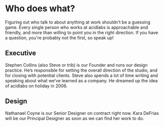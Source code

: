 # Who does what?

Figuring out who talk to about anything at work shouldn’t be a guessing game. Every single person who works at acidlabs is approachable and friendly, and more than willing to point you in the right direction. If you have a question, you're probably not the first, so speak up!

## Executive
Stephen Collins (also Steve or trib) is our Founder and runs our design practice. He’s responsible for setting the overall direction of the studio, and for closing with potential clients. Steve also spends a lot of time writing and speaking about what we’ve learned as a company. He dreamed up the idea of acidlabs on holiday in 2006.

## Design
Nathanael Coyne is our Senior Designer on contract right now. Kara DeFrias will be our Principal Designer as soon as we can find her work to do.
